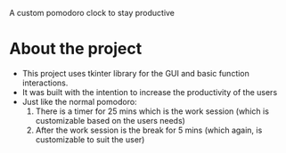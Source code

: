 A custom pomodoro clock to stay productive

<h1>About the project</h1>
<ul>
  <li>
    This project uses tkinter library for the GUI and basic function interactions.
  </li>
  <li>
    It was built with the intention to increase the productivity of the users
  </li>
  <li>
    Just like the normal pomodoro:
    <ol>
      <li>
        There is a timer for 25 mins which is the work session (which is customizable based on the users needs)
      </li>
      <li>
        After the work session is the break for 5 mins (which again, is customizable to suit the user)
      </li>
  </li>
</ul>
